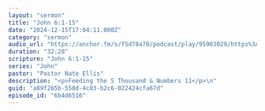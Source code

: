 ```yaml
---
layout: "sermon"
title: "John 6:1-15"
date: "2024-12-15T17:04:11.000Z"
category: "sermon"
audio_url: "https://anchor.fm/s/f5d78a70/podcast/play/95903029/https%3A%2F%2Fd3ctxlq1ktw2nl.cloudfront.net%2Fstaging%2F2024-11-16%2F391646253-44100-2-1212b326dff55.m4a"
duration: "32:28"
scripture: "John 6:1-15"
series: "John"
pastor: "Pastor Nate Ellis"
description: "<p>Feeding the 5 Thousand & Numbers 11</p>\n"
guid: "a89f265b-550d-4c83-b2c6-022424cfa67d"
episode_id: "6b4d6516"
---
```


